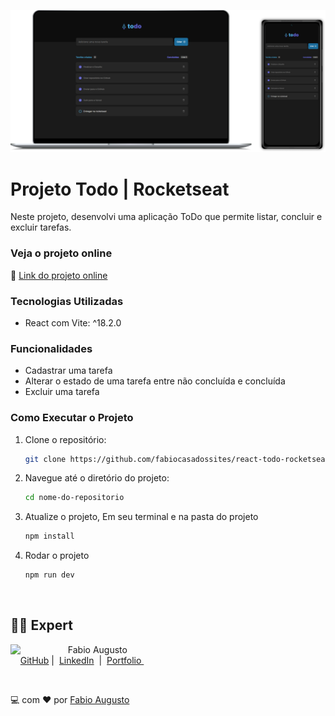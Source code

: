 ![Imagem do projeto](public/img/projeto.png)

# Projeto Todo | Rocketseat

Neste projeto, desenvolvi uma aplicação ToDo que permite listar, concluir e excluir tarefas.

### Veja o projeto online

🚀 [Link do projeto online](https://react-todo-rocketseat.vercel.app/)

### Tecnologias Utilizadas

- React com Vite: ^18.2.0

### Funcionalidades

- Cadastrar uma tarefa
- Alterar o estado de uma tarefa entre não concluída e concluída
- Excluir uma tarefa

### Como Executar o Projeto

1. Clone o repositório:

   ```bash
   git clone https://github.com/fabiocasadossites/react-todo-rocketseat.git
   ```

2. Navegue até o diretório do projeto:

   ```bash
   cd nome-do-repositorio
   ```

3. Atualize o projeto, Em seu terminal e na pasta do projeto

   ```bash
   npm install
   ```

4. Rodar o projeto

   ```bash
   npm run dev
   ```

<br>

## 👨‍💻 Expert

<p>
    <img 
      align=left 
      margin=10 
      width=80 
      src="https://avatars.githubusercontent.com/u/44373172"
    />
    <p>&nbsp&nbsp&nbspFabio Augusto<br>
    &nbsp&nbsp&nbsp
    <a href="https://github.com/fabiocasadossites">
    GitHub</a>&nbsp;|&nbsp;
    <a href="https://www.linkedin.com/in/fabioasa/">LinkedIn</a>
&nbsp;|&nbsp;
    <a href="https://www.fabioaugusto.dev/">
    Portfolio </a>
&nbsp;&nbsp;</p>
</p>
<br/>
<p>

💻 com ❤️ por [Fabio Augusto](https://github.com/fabiocasadossites)
